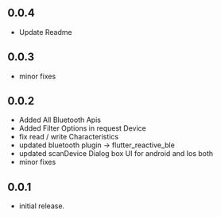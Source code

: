 ## 0.0.4

- Update Readme

## 0.0.3

- minor fixes

## 0.0.2

- Added All Bluetooth Apis
- Added Filter Options in request Device
- fix read / write Characteristics
- updated bluetooth plugin -> flutter_reactive_ble
- updated scanDevice Dialog box UI for android and Ios both
- minor fixes

## 0.0.1

- initial release.
